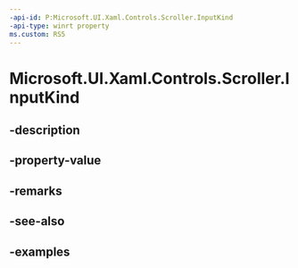 ```yaml
---
-api-id: P:Microsoft.UI.Xaml.Controls.Scroller.InputKind
-api-type: winrt property
ms.custom: RS5
---
```


<!-- Property syntax.
public ScrollerInputKind InputKind { get;  set; }
-->

# Microsoft.UI.Xaml.Controls.Scroller.InputKind

## -description

## -property-value

## -remarks

## -see-also

## -examples

